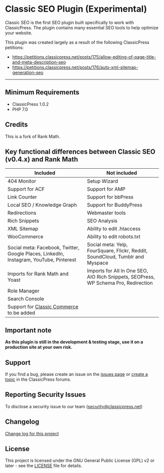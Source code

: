 # Classic SEO Plugin (Experimental)

Classic SEO is the first SEO plugin built specifically to work with ClassicPress. The plugin contains many essential SEO tools to help optimize your website.

This plugin was created largely as a result of the following ClassicPress petitions:

- https://petitions.classicpress.net/posts/175/allow-editing-of-page-title-and-meta-description-seo
- https://petitions.classicpress.net/posts/176/auto-xml-sitemap-generation-seo

* * *

## Minimum Requirements

- ClassicPress 1.0.2
- PHP 7.0

## Credits
This is a fork of Rank Math.

## Key functional differences between Classic SEO (v0.4.x) and Rank Math

**Included** | **Not included**
-------------|-----------------
404 Monitor|Setup Wizard
Support for ACF|Support for AMP
Link Counter|Support for bbPress
Local SEO / Knowledge Graph|Support for BuddyPress
Redirections|Webmaster tools
Rich Snippets|SEO Analysis
XML Sitemap|Ability to edit .htaccess
WooCommerce|Ability to edit robots.txt
Social meta: Facebook, Twitter, Google Places, LinkedIn, Instagram, YouTube, Pinterest|Social meta: Yelp, FourSquare, Flickr, Reddit, SoundCloud, Tumblr and Myspace
Imports for Rank Math and Yoast| Imports for AIl ln One SEO, AIO Rich Snippets, SEOPress, WP Schema Pro, Redirection
Role Manager|
Search Console|
Support for [Classic Commerce](https://github.com/ClassicPress-research/classic-commerce) to be added|

## Important note
**As this plugin is still in the development & testing stage, use it on a production site at your own risk.**

## Support
If you find a bug, please create an issue on the [issues page](https://github.com/ClassicPress-research/classicpress-seo/issues) or [create a topic](https://forums.classicpress.net/tags/classic-seo) in the ClassicPress forums.

## Reporting Security Issues
To disclose a security issue to our team (security@classicpress.net)

## Changelog
[Change log for this project](CHANGES.md)

## License
This project is licensed under the GNU General Public License (GPL) v2 or later - see the [LICENSE](LICENSE) file for details.